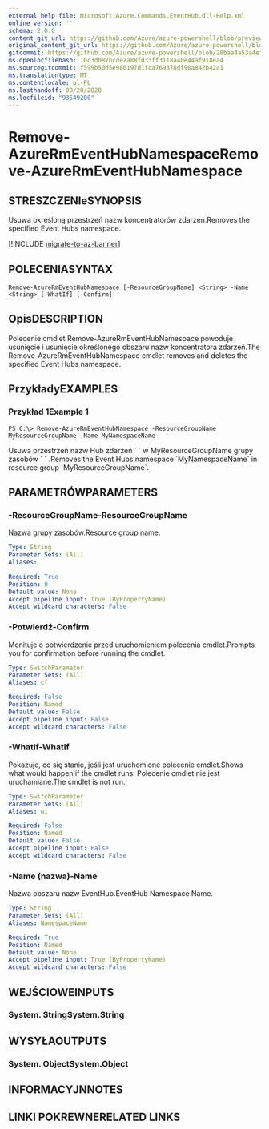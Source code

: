 ```yaml
---
external help file: Microsoft.Azure.Commands.EventHub.dll-Help.xml
online version: ''
schema: 2.0.0
content_git_url: https://github.com/Azure/azure-powershell/blob/preview/src/ResourceManager/EventHub/Commands.EventHub/help/Remove-AzureRmEventHubNamespace.md
original_content_git_url: https://github.com/Azure/azure-powershell/blob/preview/src/ResourceManager/EventHub/Commands.EventHub/help/Remove-AzureRmEventHubNamespace.md
gitcommit: https://github.com/Azure/azure-powershell/blob/28baa4a53a4efceb1197c032a8db08e199f0858d
ms.openlocfilehash: 10c3d087bcde2a88fd33ff3118a40e44af918ea4
ms.sourcegitcommit: f599b50d5e980197d1fca769378df90a842b42a1
ms.translationtype: MT
ms.contentlocale: pl-PL
ms.lasthandoff: 08/20/2020
ms.locfileid: "93549200"
---
```

# <span data-ttu-id="6bd34-101">Remove-AzureRmEventHubNamespace</span><span class="sxs-lookup"><span data-stu-id="6bd34-101">Remove-AzureRmEventHubNamespace</span></span>

## <span data-ttu-id="6bd34-102">STRESZCZENIe</span><span class="sxs-lookup"><span data-stu-id="6bd34-102">SYNOPSIS</span></span>
<span data-ttu-id="6bd34-103">Usuwa określoną przestrzeń nazw koncentratorów zdarzeń.</span><span class="sxs-lookup"><span data-stu-id="6bd34-103">Removes the specified Event Hubs namespace.</span></span>

[!INCLUDE [migrate-to-az-banner](../../includes/migrate-to-az-banner.md)]

## <span data-ttu-id="6bd34-104">POLECENIA</span><span class="sxs-lookup"><span data-stu-id="6bd34-104">SYNTAX</span></span>

```
Remove-AzureRmEventHubNamespace [-ResourceGroupName] <String> -Name <String> [-WhatIf] [-Confirm]
```

## <span data-ttu-id="6bd34-105">Opis</span><span class="sxs-lookup"><span data-stu-id="6bd34-105">DESCRIPTION</span></span>
<span data-ttu-id="6bd34-106">Polecenie cmdlet Remove-AzureRmEventHubNamespace powoduje usunięcie i usunięcie określonego obszaru nazw koncentratora zdarzeń.</span><span class="sxs-lookup"><span data-stu-id="6bd34-106">The Remove-AzureRmEventHubNamespace cmdlet removes and deletes the specified Event Hubs namespace.</span></span>

## <span data-ttu-id="6bd34-107">Przykłady</span><span class="sxs-lookup"><span data-stu-id="6bd34-107">EXAMPLES</span></span>

### <span data-ttu-id="6bd34-108">Przykład 1</span><span class="sxs-lookup"><span data-stu-id="6bd34-108">Example 1</span></span>
```
PS C:\> Remove-AzureRmEventHubNamespace -ResourceGroupName MyResourceGroupName -Name MyNamespaceName
```

<span data-ttu-id="6bd34-109">Usuwa przestrzeń nazw Hub zdarzeń \` \` w MyResourceGroupName grupy zasobów \` \` .</span><span class="sxs-lookup"><span data-stu-id="6bd34-109">Removes the Event Hubs namespace \`MyNamespaceName\` in resource group \`MyResourceGroupName\`.</span></span>

## <span data-ttu-id="6bd34-110">PARAMETRÓW</span><span class="sxs-lookup"><span data-stu-id="6bd34-110">PARAMETERS</span></span>

### <span data-ttu-id="6bd34-111">-ResourceGroupName</span><span class="sxs-lookup"><span data-stu-id="6bd34-111">-ResourceGroupName</span></span>
<span data-ttu-id="6bd34-112">Nazwa grupy zasobów.</span><span class="sxs-lookup"><span data-stu-id="6bd34-112">Resource group name.</span></span>

```yaml
Type: String
Parameter Sets: (All)
Aliases: 

Required: True
Position: 0
Default value: None
Accept pipeline input: True (ByPropertyName)
Accept wildcard characters: False
```

### <span data-ttu-id="6bd34-113">-Potwierdź</span><span class="sxs-lookup"><span data-stu-id="6bd34-113">-Confirm</span></span>
<span data-ttu-id="6bd34-114">Monituje o potwierdzenie przed uruchomieniem polecenia cmdlet.</span><span class="sxs-lookup"><span data-stu-id="6bd34-114">Prompts you for confirmation before running the cmdlet.</span></span>

```yaml
Type: SwitchParameter
Parameter Sets: (All)
Aliases: cf

Required: False
Position: Named
Default value: False
Accept pipeline input: False
Accept wildcard characters: False
```

### <span data-ttu-id="6bd34-115">-WhatIf</span><span class="sxs-lookup"><span data-stu-id="6bd34-115">-WhatIf</span></span>
<span data-ttu-id="6bd34-116">Pokazuje, co się stanie, jeśli jest uruchomione polecenie cmdlet.</span><span class="sxs-lookup"><span data-stu-id="6bd34-116">Shows what would happen if the cmdlet runs.</span></span>
<span data-ttu-id="6bd34-117">Polecenie cmdlet nie jest uruchamiane.</span><span class="sxs-lookup"><span data-stu-id="6bd34-117">The cmdlet is not run.</span></span>

```yaml
Type: SwitchParameter
Parameter Sets: (All)
Aliases: wi

Required: False
Position: Named
Default value: False
Accept pipeline input: False
Accept wildcard characters: False
```

### <span data-ttu-id="6bd34-118">-Name (nazwa)</span><span class="sxs-lookup"><span data-stu-id="6bd34-118">-Name</span></span>
<span data-ttu-id="6bd34-119">Nazwa obszaru nazw EventHub.</span><span class="sxs-lookup"><span data-stu-id="6bd34-119">EventHub Namespace Name.</span></span>

```yaml
Type: String
Parameter Sets: (All)
Aliases: NamespaceName

Required: True
Position: Named
Default value: None
Accept pipeline input: True (ByPropertyName)
Accept wildcard characters: False
```

## <span data-ttu-id="6bd34-120">WEJŚCIOWE</span><span class="sxs-lookup"><span data-stu-id="6bd34-120">INPUTS</span></span>

### <span data-ttu-id="6bd34-121">System. String</span><span class="sxs-lookup"><span data-stu-id="6bd34-121">System.String</span></span>

## <span data-ttu-id="6bd34-122">WYSYŁA</span><span class="sxs-lookup"><span data-stu-id="6bd34-122">OUTPUTS</span></span>

### <span data-ttu-id="6bd34-123">System. Object</span><span class="sxs-lookup"><span data-stu-id="6bd34-123">System.Object</span></span>

## <span data-ttu-id="6bd34-124">INFORMACYJN</span><span class="sxs-lookup"><span data-stu-id="6bd34-124">NOTES</span></span>

## <span data-ttu-id="6bd34-125">LINKI POKREWNE</span><span class="sxs-lookup"><span data-stu-id="6bd34-125">RELATED LINKS</span></span>

